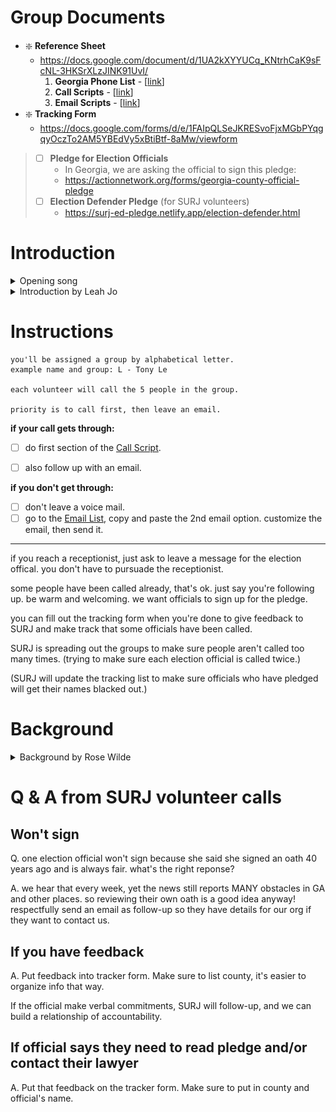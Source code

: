 # Group Documents
 - ❇️  **Reference Sheet**
   -  https://docs.google.com/document/d/1UA2kXYYUCq_KNtrhCaK9sFcNL-3HKSrXLzJINK91UvI/
       1.  **Georgia Phone List** - [[link](https://docs.google.com/document/d/1jQMUPVd-GCog5hOK7dWrABEv3DV7n_nvx4xiEGr6zvg/)]
       2.  **Call Scripts** - [[link](https://docs.google.com/document/d/1jQMUPVd-GCog5hOK7dWrABEv3DV7n_nvx4xiEGr6zvg/)]
       3.  **Email Scripts** - [[link](https://docs.google.com/document/d/15DMneYQ5lUufkHHT7FNp8MAb2hbaf8YEueZKr2wSMV8/)]
 - ❇️  **Tracking Form**
   - https://docs.google.com/forms/d/e/1FAIpQLSeJKRESvoFjxMGbPYqgqyOczTo2AM5YBEdVy5xBtiBtf-8aMw/viewform

 > - [ ] **Pledge for Election Officials**
 >   - In Georgia, we are asking the official to sign this pledge:
 >    * https://actionnetwork.org/forms/georgia-county-official-pledge
 > - [ ] **Election Defender Pledge** (for SURJ volunteers)
 >   - https://surj-ed-pledge.netlify.app/election-defender.html

# Introduction
<details>
  <summary>Opening song</summary>


  ```
  Got to fight my amygdala
  Just to keep hearin' ya

  We can do this if we try
  Do this like it's do or die

  let us pause
  let us regroup
  let us remember
  That we are charmed
  ```

  > [Ani DiFranco — Do or Die](https://www.youtube.com/watch?v=quSvEOzZqhI) [YouTube]
</details>

<details>
  <summary>Introduction by Leah Jo</summary>

  > _(pronounced LEE-uh)_
  >
  > _(about 83 people in zoom call at 11:26am)_
  >
  > _(had about 247 actions over the zap hour)_

  one week out from historic election.

  zap is one hour. just calling georgia only.
  someone is putting letters in front of our Zoom name on purpose to organize us into calling groups.

  showing up for SURJ Georgia, New Georgia Project (accountability partner in georgia). best to access zoom on computer so you can use phone to make calls.

  u.s. elections are administered through decentralized counties.
  election officials hold most responsibility to make sure elections are accessible and fair.

  they want to make sure people aren't called too much.

  why georgia? it's a swing state in a long time. when early voting started, there were 8-hr lines. no lines currently, but expected to go up. as of last wed, 2.7 million already voted. both trump and biden are visiting there. 2 open senate seats.

  this is opportunity to swing georgia left. make strides towards more racial justice. we're calling all election officials in georgia today.

  we're using a different script. be respectful and caring in all communications.

  recruit friends to join on Wed and Mon of next week.
</details>

# Instructions
```
you'll be assigned a group by alphabetical letter.
example name and group: L - Tony Le

each volunteer will call the 5 people in the group.

priority is to call first, then leave an email.
```

**if your call gets through:**
 - [ ] do first section of the [Call Script](https://docs.google.com/document/d/1jQMUPVd-GCog5hOK7dWrABEv3DV7n_nvx4xiEGr6zvg/edit).
 - [ ] also follow up with an email.


**if you don't get through:**
 - [ ] don't leave a voice mail.
 - [ ] go to the [Email List](https://docs.google.com/document/d/15DMneYQ5lUufkHHT7FNp8MAb2hbaf8YEueZKr2wSMV8/), copy and paste the 2nd email option. customize the email, then send it.

---

if you reach a receptionist, just ask to leave a message for the election offical. you don't have to pursuade the receptionist.

some people have been called already, that's ok. just say you're following up. be warm and welcoming. we want officials to sign up for the pledge.

you can fill out the tracking form when you're done to give feedback to SURJ and make track that some officials have been called.

SURJ is spreading out the groups to make sure people aren't called too many times. (trying to make sure each election official is called twice.)

(SURJ will update the tracking list to make sure officials who have pledged will get their names blacked out.)



# Background
<details>
  <summary>Background by Rose Wilde</summary>

  now is the time to stop hijacking of election process. trump has suggested he won't respect the process, intimidating voters. since summer, over 10,000 protesters have been arrested.

  democratic participation, we need to hold onto what actions we have left.

  a successful election is one that's free (all eligible voters can vote without interference), transparent, disputes are resolved without bias.

## Election Timeline: 3 Phases
  ![](./img/slide01.png)

  1. popular voter period
  2. voter certification
  3. electoral college period

## Scenarios
  ![](./img/slide02.png)
  Trying to protect against 4th possibility: Biden wins, Trump contests

## Phase 1: Popular Vote counting period
  ![](./img/slide03.png)
  make sure election officials pledge to make sure that all votes are counted.

## Where do phone zaps come in?
  ![](./img/slide04.png)
  we will be asking election officials to sign the Pledge to Defend the Election. swing states targeted: PA, OH, WS, GA...
</details>


# Q & A from SURJ volunteer calls
## Won't sign
Q. one election official won't sign because she said she signed an oath 40 years ago and is always fair. what's the right reponse?

A. we hear that every week, yet the news still reports MANY obstacles in GA and other places. so reviewing their own oath is a good idea anyway! respectfully send an email as follow-up so they have details for our org if they want to contact us.

## If you have feedback
A. Put feedback into tracker form. Make sure to list county, it's easier to organize info that way.

If the official make verbal commitments, SURJ will follow-up, and we can build a relationship of accountability.

## If official says they need to read pledge and/or contact their lawyer
A. Put that feedback on the tracker form. Make sure to put in county and official's name.

